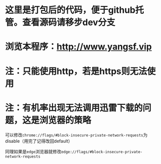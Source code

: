 # 这里是打包后的代码，便于github托管。查看源码请移步dev分支

# 浏览本程序：http://www.yangsf.vip

# 注：只能使用http，若是https则无法使用

# 注：有机率出现无法调用迅雷下载的问题，这是浏览器的策略

可以修改`chrome://flags/#block-insecure-private-network-requests`为disable（用完了记得改回default）

同理如果是`edge`浏览器就修改`edge://flags/#block-insecure-private-network-requests`

